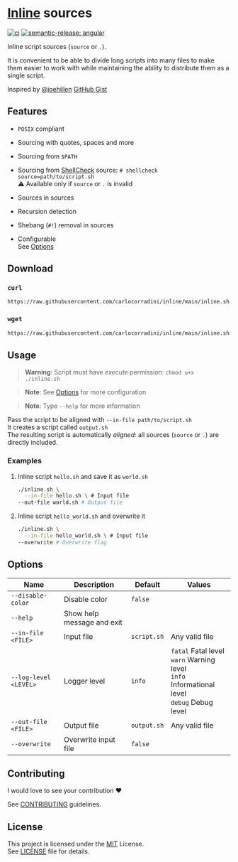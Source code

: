 <!-- markdownlint-disable MD033 -->

# [Inline](./inline.sh) sources

[![ci](https://github.com/carlocorradini/inline/actions/workflows/ci.yml/badge.svg)](https://github.com/carlocorradini/inline/actions/workflows/ci.yml)
[![semantic-release: angular](https://img.shields.io/badge/semantic--release-angular-e10079?logo=semantic-release)](https://github.com/semantic-release/semantic-release)

Inline script sources (`source` or `.`).

It is convenient to be able to divide long scripts into many files to make them easier to work with while maintaining the ability to distribute them as a single script.

Inspired by [@joehillen](https://github.com/joehillen) [GitHub Gist](https://gist.github.com/joehillen/30f08738c1c3c0ca3e4c754ad33ad2ff)

## Features

- `POSIX` compliant

- Sourcing with quotes, spaces and more

- Sourcing from `$PATH`

- Sourcing from [ShellCheck](https://github.com/koalaman/shellcheck) source: `# shellcheck source=path/to/script.sh` \
  :warning: Available only if `source` or `.` is invalid

- Sources in sources

- Recursion detection

- Shebang (`#!`) removal in sources

- Configurable \
  See [Options](#options)

## Download

### `curl`

```sh
https://raw.githubusercontent.com/carlocorradini/inline/main/inline.sh -o inline.sh
```

### `wget`

```sh
https://raw.githubusercontent.com/carlocorradini/inline/main/inline.sh
```

## Usage

> **Warning**: Script must have _execute_ permission: `chmod u+x ./inline.sh`

> **Note**: See [Options](#options) for more configuration

> **Note**: Type `--help` for more information

Pass the script to be aligned with `--in-file path/to/script.sh` \
It creates a script called `output.sh` \
The resulting script is automatically _aligned_: all sources (`source` or `.`) are directly included.

### Examples

1. Inline script `hello.sh` and save it as `world.sh`

   ```sh
   ./inline.sh \
     --in-file hello.sh \ # Input file
   --out-file world.sh # Output file
   ```

1. Inline script `hello_world.sh` and overwrite it

   ```sh
   ./inline.sh \
     --in-file hello_world.sh \ # Input file
   --overwrite # Overwrite flag
   ```

## Options

| **Name**              | **Description**            | **Default** | **Values**                                                                                                |
| --------------------- | -------------------------- | ----------- | --------------------------------------------------------------------------------------------------------- |
| `--disable-color`     | Disable color              | `false`     |
| `--help`              | Show help message and exit |
| `--in-file <FILE>`    | Input file                 | `script.sh` | Any valid file                                                                                            |
| `--log-level <LEVEL>` | Logger level               | `info`      | `fatal` Fatal level <br/> `warn` Warning level <br/> `info` Informational level <br/> `debug` Debug level |
| `--out-file <FILE>`   | Output file                | `output.sh` | Any valid file                                                                                            |
| `--overwrite`         | Overwrite input file       | `false`     |

## Contributing

I would love to see your contribution :heart:

See [CONTRIBUTING](./CONTRIBUTING.md) guidelines.

## License

This project is licensed under the [MIT](https://opensource.org/licenses/MIT) License. \
See [LICENSE](./LICENSE) file for details.
